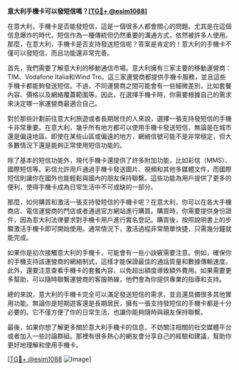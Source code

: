 **意大利手機卡可以發短信嗎？[[TG💪+ @esim1088](https://t.me/s/esim1088)]**

在意大利，手機卡是否能發短信，這是一個很多人都會關心的問題。尤其是在這個信息爆炸的時代，短信作為一種傳統但仍然重要的溝通方式，依然被許多人使用。那麼，在意大利，手機卡是否支持發送短信呢？答案是肯定的！意大利的手機卡不僅可以發短信，而且功能還非常完善。

首先，我們需要了解意大利的移動通信市場。意大利擁有三家主要的移動運營商：TIM、Vodafone Italia和Wind Tre。這三家運營商都提供手機卡服務，並且這些手機卡都能夠發送短信。不過，不同運營商之間可能會有一些細微差別，比如套餐內容、價格以及網絡覆蓋範圍等。因此，在選擇手機卡時，你需要根據自己的需求來決定哪一家運營商最適合自己。

對於那些計劃前往意大利旅遊或者長期居住的人來說，選擇一張支持發短信的手機卡非常重要。在意大利，幾乎所有地方都可以使用手機卡發送短信，無論是在城市還是偏遠地區。即使在某些山區或偏遠的地方，網絡信號可能不是非常穩定，但大多數情況下還是能夠正常使用短信功能的。

除了基本的短信功能外，現代手機卡還提供了許多附加功能，比如彩信（MMS）、國際短信等。彩信允許用戶通過手機卡發送圖片、視頻和其他多媒體文件，而國際短信則讓你在國外也能輕鬆與國內的朋友保持聯繫。這些功能為用戶提供了更多的便利，使得手機卡成為日常生活中不可或缺的一部分。

那麼，如何購買和激活一張支持發短信的手機卡呢？在意大利，你可以在各大手機商店、電信運營商的門店或者通過官方網站進行購買。購買時，你需要提供身份證件，因為意大利法律要求對手機卡用戶進行實名登記。購買後，按照說明書上的步驟激活手機卡即可開始使用。通常情況下，激活過程非常簡單快捷，只需幾分鐘就能完成。

如果你是初次接觸意大利的手機卡，可能會有一些小訣竅需要注意。例如，確保你的手機支持該運營商的網絡制式，這樣才能保證最佳的通話質量和數據傳輸速度。此外，還要注意查看手機卡的套餐內容，以免超出額度導致額外費用。如果需要更多幫助，可以隨時聯繫運營商的客服熱線，他們會為你提供專業的指導和支持。

總的來說，意大利的手機卡完全可以滿足發送短信的需求，並且還具備很多其他實用功能。無論你是短期遊客還是長期居民，擁有一張支持發短信的手機卡都是十分必要的。它不僅方便了你的日常生活，也讓你能夠隨時與親友保持聯繫。

最後，如果你想了解更多關於意大利手機卡的信息，不妨關注相關的社交媒體平台或者加入一些討論群組。那裡有很多熱心的網友會分享自己的經驗和建議，幫助你更好地理解和使用手機卡。

[[TG💪+ @esim1088](https://t.me/s/esim1088) ![Image](https://i.postimg.cc/4NQfJmqS/Snipaste-2025-05-13-00-14-12.png)]